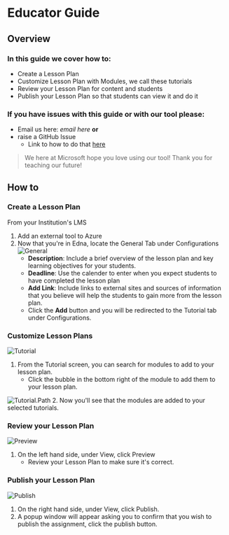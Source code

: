 # Educator Guide
## Overview
### In this guide we cover how to:
- Create a Lesson Plan
- Customize Lesson Plan with Modules, we call these tutorials
- Review your Lesson Plan for content and students
- Publish your Lesson Plan so that students can view it and do it

### If you have issues with this guide or with our tool please:
- Email us here: *email here* **or**
- raise a GitHub Issue
   - Link to how to do that [here](https://help.github.com/github/managing-your-work-on-github/creating-an-issue)

> We here at Microsoft hope you love using our tool! Thank you for teaching our future!
## How to
### Create a Lesson Plan
From your Institution's LMS 
   1. Add an external tool to Azure
   2. Now that you're in Edna, locate the General Tab under Configurations
      ![General](https://github.com/DavisTJoseph/Learn-LTI-Documentation/blob/master/images/Configuration.General.png)
      - **Description**: Include a brief overview of the lesson plan and key learning objectives for your students.
      - **Deadline**: Use the calender to enter when you expect students to have completed the lesson plan
      - **Add Link**: Include links to external sites and sources of information that you believe will help the students to gain more from the lesson plan. 
      - Click the **Add** button and you will be redirected to the Tutorial tab under Configurations.
      
### Customize Lesson Plans
   ![Tutorial](https://github.com/DavisTJoseph/Learn-LTI-Documentation/blob/master/images/Configurations.Tutorial.ClickBubble.png)
   1. From the Tutorial screen, you can search for modules to add to your lesson plan.
      - Click the bubble in the bottom right of the module to add them to your lesson plan.
      
   ![Tutorial.Path](https://github.com/DavisTJoseph/Learn-LTI-Documentation/blob/master/images/Configurations.Tutorial.Path.png)
   2. Now you'll see that the modules are added to your selected tutorials.
   
### Review your Lesson Plan
   ![Preview](https://github.com/DavisTJoseph/Learn-LTI-Documentation/blob/master/images/View.Preview.png)
   1. On the left hand side, under View, click Preview
      - Review your Lesson Plan to make sure it's correct.
      
### Publish your Lesson Plan
   ![Publish](https://github.com/DavisTJoseph/Learn-LTI-Documentation/blob/master/images/View.Preview.Publish.png)
   1. On the right hand side, under View, click Publish.
   2. A popup window will appear asking you to confirm that you wish to publish the assignment, click the publish button.
